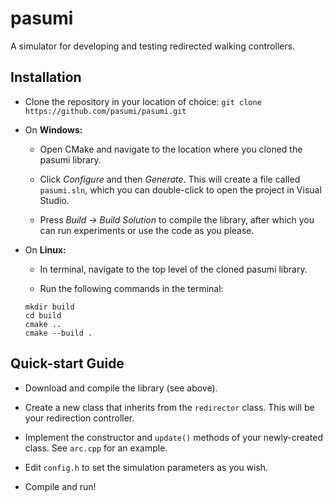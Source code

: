 # pasumi

A simulator for developing and testing redirected walking controllers.

## Installation

* Clone the repository in your location of choice: ```git clone https://github.com/pasumi/pasumi.git```

- On **Windows:** 

    - Open CMake and navigate to the location where you cloned the pasumi library.

    - Click _Configure_ and then _Generate_. This will create a file called ```pasumi.sln```, which you can double-click to open the project in Visual Studio.

    - Press _Build -> Build Solution_ to compile the library, after which you can run experiments or use the code as you please.

* On **Linux:** 

    - In terminal, navigate to the top level of the cloned pasumi library.

    - Run the following commands in the terminal:
    ```
    mkdir build
    cd build
    cmake ..
    cmake --build .
    ```

## Quick-start Guide

- Download and compile the library (see above).

- Create a new class that inherits from the `redirector` class. This will be your redirection controller.

- Implement the constructor and `update()` methods of your newly-created class. See `arc.cpp` for an example.

- Edit `config.h` to set the simulation parameters as you wish.

- Compile and run!
